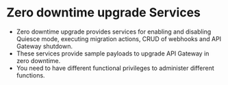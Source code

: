 # Zero downtime upgrade Services

* Zero downtime upgrade provides services for enabling and disabling Quiesce mode, executing migration actions, CRUD of webhooks and API Gateway shutdown.
* These services provide sample payloads to upgrade API Gateway in zero downtime.
* You need to have different functional privileges to administer different functions.